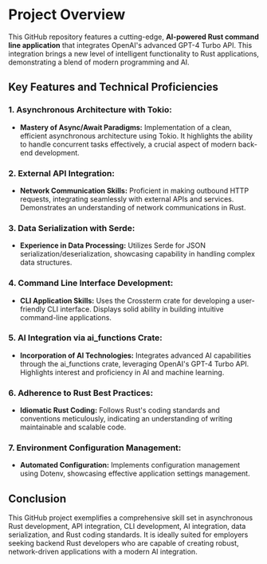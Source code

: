 # Project Overview
This GitHub repository features a cutting-edge, **AI-powered Rust command line application** that integrates OpenAI's advanced GPT-4 Turbo API. This integration brings a new level of intelligent functionality to Rust applications, demonstrating a blend of modern programming and AI.

## Key Features and Technical Proficiencies

### 1. **Asynchronous Architecture with Tokio:**
- **Mastery of Async/Await Paradigms:** Implementation of a clean, efficient asynchronous architecture using Tokio. It highlights the ability to handle concurrent tasks effectively, a crucial aspect of modern back-end development.

### 2. **External API Integration:**
- **Network Communication Skills:** Proficient in making outbound HTTP requests, integrating seamlessly with external APIs and services. Demonstrates an understanding of network communications in Rust.

### 3. **Data Serialization with Serde:**
- **Experience in Data Processing:** Utilizes Serde for JSON serialization/deserialization, showcasing capability in handling complex data structures.

### 4. **Command Line Interface Development:**
- **CLI Application Skills:** Uses the Crossterm crate for developing a user-friendly CLI interface. Displays solid ability in building intuitive command-line applications.

### 5. **AI Integration via ai_functions Crate:**
- **Incorporation of AI Technologies:** Integrates advanced AI capabilities through the ai_functions crate, leveraging OpenAI's GPT-4 Turbo API. Highlights interest and proficiency in AI and machine learning.

### 6. **Adherence to Rust Best Practices:**
- **Idiomatic Rust Coding:** Follows Rust's coding standards and conventions meticulously, indicating an understanding of writing maintainable and scalable code.

### 7. **Environment Configuration Management:**
- **Automated Configuration:** Implements configuration management using Dotenv, showcasing effective application settings management.

## Conclusion
This GitHub project exemplifies a comprehensive skill set in asynchronous Rust development, API integration, CLI development, AI integration, data serialization, and Rust coding standards. It is ideally suited for employers seeking backend Rust developers who are capable of creating robust, network-driven applications with a modern AI integration.
